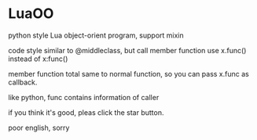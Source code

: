 LuaOO
=====

python style Lua object-orient program, support mixin

code style similar to @middleclass, but call member function use x.func() instead of x:func()

member function total same to normal function, so you can pass x.func as callback.

like python, func contains information of caller

if you think it's good, pleas click the star button.

poor english, sorry
